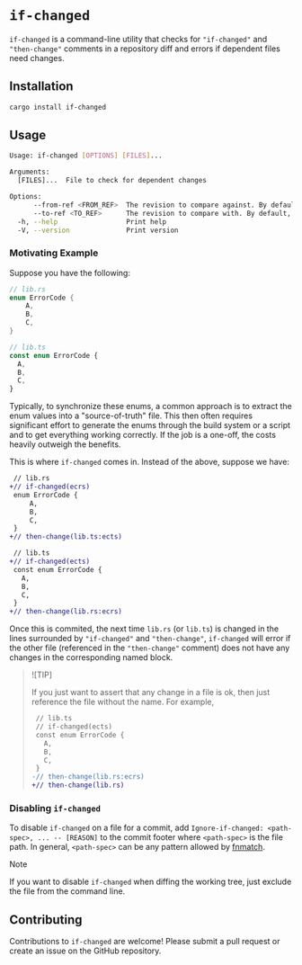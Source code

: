 # `if-changed`

`if-changed` is a command-line utility that checks for `"if-changed"` and `"then-change"` comments in a repository diff and errors if dependent files need changes.

## Installation

```bash
cargo install if-changed
```

## Usage

```bash
Usage: if-changed [OPTIONS] [FILES]...

Arguments:
  [FILES]...  File to check for dependent changes

Options:
      --from-ref <FROM_REF>  The revision to compare against. By default, HEAD is used
      --to-ref <TO_REF>      The revision to compare with. By default, the current working tree is used
  -h, --help                 Print help
  -V, --version              Print version
```

### Motivating Example

Suppose you have the following:

```rs
// lib.rs
enum ErrorCode {
    A,
    B,
    C,
}
```

```ts
// lib.ts
const enum ErrorCode {
  A,
  B,
  C,
}
```

Typically, to synchronize these enums, a common approach is to extract the enum values into a "source-of-truth" file. This then often requires significant effort to generate the enums through the build system or a script and to get everything working correctly. If the job is a one-off, the costs heavily outweigh the benefits.

This is where `if-changed` comes in. Instead of the above, suppose we have:

```diff
 // lib.rs
+// if-changed(ecrs)
 enum ErrorCode {
     A,
     B,
     C,
 }
+// then-change(lib.ts:ects)
```

```diff
 // lib.ts
+// if-changed(ects)
 const enum ErrorCode {
   A,
   B,
   C,
 }
+// then-change(lib.rs:ecrs)
```

Once this is commited, the next time `lib.rs` (or `lib.ts`) is changed in the lines surrounded by `"if-changed"` and `"then-change"`, `if-changed` will error if the other file (referenced in the `"then-change"` comment) does not have any changes in the corresponding named block.

> ![TIP]
>
> If you just want to assert that any change in a file is ok, then just reference the file without the name. For example,
>
> ```diff
>  // lib.ts
>  // if-changed(ects)
>  const enum ErrorCode {
>    A,
>    B,
>    C,
>  }
> -// then-change(lib.rs:ecrs)
> +// then-change(lib.rs)
> ```

### Disabling `if-changed`

To disable `if-changed` on a file for a commit, add `Ignore-if-changed: <path-spec>, ... -- [REASON]` to the commit footer where `<path-spec>` is the file path. In general, `<path-spec>` can be any pattern allowed by [fnmatch](https://man7.org/linux/man-pages/man3/fnmatch.3.html).

> [!NOTE]
>
> If you want to disable `if-changed` when diffing the working tree, just exclude the file from the command line.

## Contributing

Contributions to `if-changed` are welcome! Please submit a pull request or create an issue on the GitHub repository.
